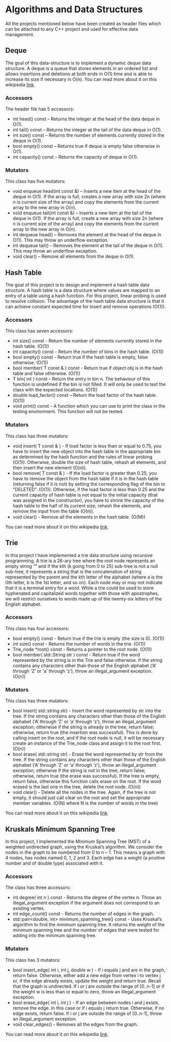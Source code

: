 # Algorithms and Data Structures

All the projects mentioned below have been created as header files which can be attached to any C++ project and used for effective data management.

## Deque
The goal of this data-structure is to implement a dynamic deque data structure. A deque is a queue that stores elements in an ordered list and allows insertions and deletions at both ends in O(1) time and is able to increase its size if necessary in O(n).
You can read more about it on this wikipedia <a href="https://en.wikipedia.org/wiki/Double-ended_queue">link</a>. 

### Accessors

The header file has 5 accessors:
<ul> 
<li> int head() const – Returns the integer at the head of the data deque in O(1).
<li> int tail() const – Returns the integer at the tail of the data deque in O(1).
<li> int size() const – Returns the number of elements currently stored in the deque in O(1).
<li> bool empty() const – Returns true if deque is empty false otherwise in O(1).
<li> int capacity() const – Returns the capacity of deque in O(1).
</ul>

### Mutators
This class has five mutators:
<ul>
<li> void enqueue head(int const &) – Inserts a new item at the head of the deque in O(1). If the array is full, creates a new array with size 2n (where n is current size of the array) and copy the elements from the current array to the new array in O(n).
<li> void enqueue tail(int const &) – Inserts a new item at the tail of the deque in O(1). If the array is full, create a new array with size 2n (where n is current size of the array) and copy the elements from the current array to the new array in O(n).
<li> int dequeue head() – Removes the element at the head of the deque in O(1). This may throw an underflow exception.
<li> int dequeue tail() – Removes the element at the tail of the deque in O(1). This may throw an underflow exception.
<li> void clear() – Remove all elements from the deque in O(1).
</ul>

## Hash Table

The goal of this project is to design and implement a hash table data structure. A hash table is a data structure where values are mapped to an entry of a table using a hash function. For this project, linear probing is used to resolve collision. The advantage of the hash table data structure is that it can achieve constant expected time for insert and remove operations (O(1)).

### Accessors

This class has seven accessors:
<ul>
<li> int size() const - Return the number of elements currently stored in the hash table. (O(1))
<li> int capacity() const - Return the number of bins in the hash table. (O(1))
<li> bool empty() const - Return true if the hash table is empty, false otherwise. (O(1))
<li> bool member( T const & ) const - Return true if object obj is in the hash table and false otherwise. (O(1))
<li> T bin( int ) const - Return the entry in bin n. The behaviour of this function is undefined if the bin is not filled. It will only be used to test the class with the expected locations. (O(1))
<li> double load_factor() const – Return the load factor of the hash table. (O(1))
<li> void print() const - A function which you can use to print the class in the testing environment. This function will not be tested.
</ul>

### Mutators
This class has three mutators:
<ul>
<li>void insert( T const & ) - If load factor is less than or equal to 0.75, you have to insert the new object into the hash table in the appropriate bin as determined by the hash function and the rules of linear probing (O(1)). Otherwise, double the size of hash table, rehash all elements, and then insert the new element (O(n)).
<li> bool remove( T const & ) - If the load factor is greater than 0.25, you have to remove the object from the hash table if it is in the hash table (returning false if it is not) by setting the corresponding flag of the bin to “DELETED”. (O(1)). Otherwise, if the load factor is less than 0.25 and the current capacity of hash table is not equal to the initial capacity (that was assigned in the constructor), you have to shrink the capacity of the hash table to the half of its current size, rehash the elements, and remove the input from the table (O(𝑛)).
<li> void clear() - Remove all the elements in the hash table. (O(M))
</ul>

You can read more about it on this wikipedia <a href="https://en.wikipedia.org/wiki/Hash_table">link</a>. 

## Trie
In this project I have implemented a trie data structure using recursive programming. A trie is a 26-ary tree where the root node represents an empty string “” and if the kth (k going from 0 to 25) sub-tree is not a null sub-tree, it represents a string that is the concatenation of string represented by the parent and the kth letter of the alphabet (where a is the 0th letter, b is the 1st letter, and so on). Each node may or may not
indicate that it is a terminal entry for a word. While a trie could be used to store hyphenated and capitalized words together with those with apostrophes, we will restrict ourselves to words made up of the twenty-six letters of the English alphabet.

### Accessors
This class has four accessors:
<ul>
<li> bool empty() const - Return true if the trie is empty (the size is 0). (O(1))
<li> int size() const - Returns the number of words in the trie. (O(1))
<li> Trie_node *root() const - Returns a pointer to the root node. (O(1))
<li> bool member( std::String str ) const - Return true if the word represented by the string is in the
Trie and false otherwise. If the string contains any characters other than those of the English
alphabet (‘A’ through ‘Z’ or ‘a’ through ‘z’), throw an illegal_argument exception. (O(n))
</ul>

### Mutators
This class has three mutators:
<ul>
<li> bool insert( std::string str) - Insert the word represented by str into the tree. If the string contains
any characters other than those of the English alphabet (‘A’ through ‘Z’ or ‘a’ through ‘z’), throw
an illegal_argument exception; otherwise if the string is already in the tree, return false;
otherwise, return true (the insertion was successful). This is done by calling insert on the root, and
if the root node is null, it will be necessary create an instance of the Trie_node class and assign it
to the root first. (O(n))
<li> bool erase( std::string str) - Erase the word represented by str from the tree. If the string contains
any characters other than those of the English alphabet (‘A’ through ‘Z’ or ‘a’ through ‘z’), throw
an illegal_argument exception; otherwise if the string is not in the tree, return false; otherwise,
return true (the erase was successful). If the tree is empty, return false, otherwise this function
calls erase on the root. If the word erased is the last one in the tree, delete the root node. (O(n))
<li> void clear() - Delete all the nodes in the tree. Again, if the tree is not empty, it should just call
clear on the root and set the appropriate member variables. (O(N) where N is the number of
words in the tree)
</ul>

You can read more about it on this wikipedia <a href="https://en.wikipedia.org/wiki/Trie">link</a>.

## Kruskals Minimum Spanning Tree

In this project, I implemented the Minimum Spanning Tree (MST) of a weighted undirected graph, using the Kruskal’s algorithm. We consider the nodes in the graph to be numbered from 0 to n – 1. This means a graph with 4 nodes, has nodes named 0, 1, 2 and 3. Each edge has a weight (a positive number and of double type) associated with it.

### Accessors
The class has three accessors:
<ul>
<li> int degree( int n ) const - Returns the degree of the vertex n. Throw an illegal_argument exception if the argument does not correspond to an existing vertex.
<li> int edge_count() const - Returns the number of edges in the graph.
<li> std::pair&lt;double, int&gt; minimum_spanning_tree() const - Uses Kruskal’s algorithm to find the minimum spanning tree. It returns the weight of the minimum spanning tree and the number of edges that were tested for adding into the minimum spanning tree.
</ul>

### Mutators
This class has 3 mutators:
<ul>
<li> bool insert_edge( int i, int j, double w ) - If i equals j and are in the graph, return false. Otherwise,
either add a new edge from vertex i to vertex j or, if the edge already exists, update the weight and
return true. Recall that the graph is undirected. If i or j are outside the range of [0..n-1] or if the
weight w is less than or equal to zero, throw an illegal_argument exception.
<li> bool erase_edge( int i, int j ) - If an edge between nodes i and j exists, remove the edge. In this
case or if i equals j return true. Otherwise, if no edge exists, return false. If i or j are outside the
range of [0..n-1], throw an illegal_argument exception.
<li> void clear_edges() - Removes all the edges from the graph.
</ul>

You can read more about it on this wikipedia <a href="https://en.wikipedia.org/wiki/Kruskal%27s_algorithm">link</a>.
